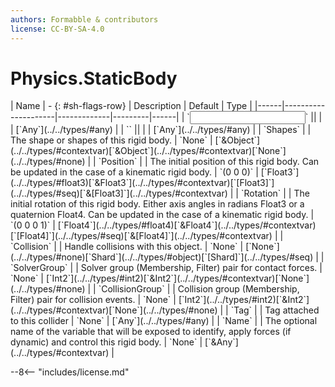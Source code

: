 ```yaml
---
authors: Formabble & contributors
license: CC-BY-SA-4.0
---
```



# Physics.StaticBody

<div class="sh-parameters" markdown="1">
| Name | - {: #sh-flags-row} | Description | Default | Type |
|------|---------------------|-------------|---------|------|
| `<input>` || | | [`Any`](../../types/#any) |
| `<output>` || | | [`Any`](../../types/#any) |
| `Shapes` |  | The shape or shapes of this rigid body. | `None` | [`&Object`](../../types/#contextvar)[`&Object`](../../types/#contextvar)[`None`](../../types/#none) |
| `Position` |  | The initial position of this rigid body. Can be updated in the case of a kinematic rigid body. | `(0 0 0)` | [`Float3`](../../types/#float3)[`&Float3`](../../types/#contextvar)[`[Float3]`](../../types/#seq)[`&[Float3]`](../../types/#contextvar) |
| `Rotation` |  | The initial rotation of this rigid body. Either axis angles in radians Float3 or a quaternion Float4. Can be updated in the case of a kinematic rigid body. | `(0 0 0 1)` | [`Float4`](../../types/#float4)[`&Float4`](../../types/#contextvar)[`[Float4]`](../../types/#seq)[`&[Float4]`](../../types/#contextvar) |
| `Collision` |  | Handle collisions with this object. | `None` | [`None`](../../types/#none)[`Shard`](../../types/#object)[`[Shard]`](../../types/#seq) |
| `SolverGroup` |  | Solver group (Membership, Filter) pair for contact forces. | `None` | [`Int2`](../../types/#int2)[`&Int2`](../../types/#contextvar)[`None`](../../types/#none) |
| `CollisionGroup` |  | Collision group (Membership, Filter) pair for collision events. | `None` | [`Int2`](../../types/#int2)[`&Int2`](../../types/#contextvar)[`None`](../../types/#none) |
| `Tag` |  | Tag attached to this collider | `None` | [`Any`](../../types/#any) |
| `Name` |  | The optional name of the variable that will be exposed to identify, apply forces (if dynamic) and control this rigid body. | `None` | [`&Any`](../../types/#contextvar) |

</div>



--8<-- "includes/license.md"


